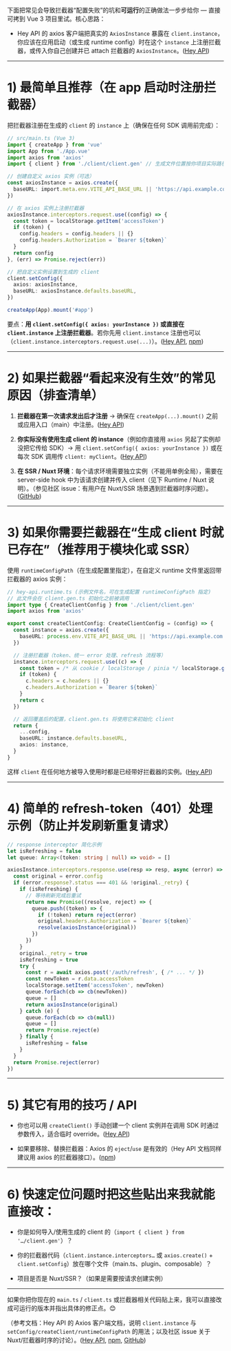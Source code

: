下面把常见会导致拦截器“配置失败”的坑和**可运行**的正确做法一步步给你 — 直接可拷到 Vue 3 项目里试。核心思路：

- Hey API 的 axios 客户端把真实的 `AxiosInstance` 暴露在 `client.instance`，你应该在应用启动（或生成 runtime config）时在这个 `instance` 上注册拦截器，或传入你自己创建并已 attach 拦截器的 `AxiosInstance`。([Hey API](https://heyapi.dev/openapi-ts/clients/axios "Axios client | Hey API"))
    

---

# 1) 最简单且推荐（在 app 启动时注册拦截器）

把拦截器注册在生成的 `client` 的 `instance` 上（确保在任何 SDK 调用前完成）：

```ts
// src/main.ts (Vue 3)
import { createApp } from 'vue'
import App from './App.vue'
import axios from 'axios'
import { client } from './client/client.gen' // 生成文件位置按你项目实际路径

// 创建自定义 axios 实例（可选）
const axiosInstance = axios.create({
  baseURL: import.meta.env.VITE_API_BASE_URL || 'https://api.example.com',
})

// 在 axios 实例上注册拦截器
axiosInstance.interceptors.request.use((config) => {
  const token = localStorage.getItem('accessToken')
  if (token) {
    config.headers = config.headers || {}
    config.headers.Authorization = `Bearer ${token}`
  }
  return config
}, (err) => Promise.reject(err))

// 把自定义实例设置到生成的 client
client.setConfig({
  axios: axiosInstance,
  baseURL: axiosInstance.defaults.baseURL,
})

createApp(App).mount('#app')
```

要点：**用 `client.setConfig({ axios: yourInstance })` 或直接在 `client.instance` 上注册拦截器**。若你先用 `client.instance` 注册也可以（`client.instance.interceptors.request.use(...)`）。([Hey API](https://heyapi.dev/openapi-ts/clients/axios "Axios client | Hey API"), [npm](https://www.npmjs.com/package/%40hey-api/client-axios?utm_source=chatgpt.com "hey-api/client-axios - NPM"))

---

# 2) 如果拦截器“看起来没有生效”的常见原因（排查清单）

1. **拦截器在第一次请求发出后才注册** → 确保在 `createApp(...).mount()` 之前或应用入口（main）中注册。([Hey API](https://heyapi.dev/openapi-ts/clients/axios "Axios client | Hey API"))
    
2. **你实际没有使用生成 client 的 instance**（例如你直接用 `axios` 另起了实例却没把它传给 SDK）→ 用 `client.setConfig({ axios: yourInstance })` 或在每次 SDK 调用传 `client: myClient`。([Hey API](https://heyapi.dev/openapi-ts/clients/axios "Axios client | Hey API"))
    
3. **在 SSR / Nuxt 环境**：每个请求环境需要独立实例（不能用单例全局），需要在 server-side hook 中为该请求创建并传入 client（见下 Runtime / Nuxt 说明）。（参见社区 issue：有用户在 Nuxt/SSR 场景遇到拦截器时序问题）。([GitHub](https://github.com/hey-api/openapi-ts/issues/1703?utm_source=chatgpt.com "Is there a way to properly setup axios client interceptors? · Issue #1703"))
    

---

# 3) 如果你需要拦截器在“生成 client 时就已存在”（推荐用于模块化或 SSR）

使用 `runtimeConfigPath`（在生成配置里指定），在自定义 runtime 文件里返回带拦截器的 axios 实例：

```ts
// hey-api.runtime.ts (示例文件名，可在生成配置 runtimeConfigPath 指定)
// 此文件会在 client.gen.ts 初始化之前被调用
import type { CreateClientConfig } from './client/client.gen'
import axios from 'axios'

export const createClientConfig: CreateClientConfig = (config) => {
  const instance = axios.create({
    baseURL: process.env.VITE_API_BASE_URL || 'https://api.example.com',
  })

  // 注册拦截器（token、统一 error 处理、refresh 流程等）
  instance.interceptors.request.use((c) => {
    const token = /* 从 cookie / localStorage / pinia */ localStorage.getItem('accessToken')
    if (token) {
      c.headers = c.headers || {}
      c.headers.Authorization = `Bearer ${token}`
    }
    return c
  })

  // 返回覆盖后的配置，client.gen.ts 将使用它来初始化 client
  return {
    ...config,
    baseURL: instance.defaults.baseURL,
    axios: instance,
  }
}
```

这样 `client` 在任何地方被导入使用时都是已经带好拦截器的实例。([Hey API](https://heyapi.dev/openapi-ts/clients/axios "Axios client | Hey API"))

---

# 4) 简单的 refresh-token（401）处理示例（防止并发刷新重复请求）

```ts
// response interceptor 简化示例
let isRefreshing = false
let queue: Array<(token: string | null) => void> = []

axiosInstance.interceptors.response.use(resp => resp, async (error) => {
  const original = error.config
  if (error.response?.status === 401 && !original._retry) {
    if (isRefreshing) {
      // 等待刷新完成后重试
      return new Promise((resolve, reject) => {
        queue.push((token) => {
          if (!token) return reject(error)
          original.headers.Authorization = `Bearer ${token}`
          resolve(axiosInstance(original))
        })
      })
    }
    original._retry = true
    isRefreshing = true
    try {
      const r = await axios.post('/auth/refresh', { /* ... */ })
      const newToken = r.data.accessToken
      localStorage.setItem('accessToken', newToken)
      queue.forEach(cb => cb(newToken))
      queue = []
      return axiosInstance(original)
    } catch (e) {
      queue.forEach(cb => cb(null))
      queue = []
      return Promise.reject(e)
    } finally {
      isRefreshing = false
    }
  }
  return Promise.reject(error)
})
```

---

# 5) 其它有用的技巧 / API

- 你也可以用 `createClient()` 手动创建一个 client 实例并在调用 SDK 时通过参数传入，适合临时 override。([Hey API](https://heyapi.dev/openapi-ts/clients/axios "Axios client | Hey API"))
    
- 如果要移除、替换拦截器：Axios 的 `eject`/`use` 是有效的（Hey API 文档同样建议用 axios 的拦截器接口）。([npm](https://www.npmjs.com/package/%40hey-api/openapi-ts/v/0.30.0?utm_source=chatgpt.com "hey-api/openapi-ts - NPM"))
    

---

# 6) 快速定位问题时把这些贴出来我就能直接改：

- 你是如何导入/使用生成的 client 的（`import { client } from '…/client.gen'`）？
    
- 你的拦截器代码（`client.instance.interceptors…` 或 `axios.create()` + `client.setConfig`）放在哪个文件（main.ts、plugin、composable）？
    
- 项目是否是 Nuxt/SSR？（如果是需要按请求创建实例）
    

---

如果你把你现在的 `main.ts` / `client.ts` 或拦截器相关代码贴上来，我可以直接改成可运行的版本并指出具体的修正点。😊

（参考文档：Hey API 的 Axios 客户端文档，说明 `client.instance` 与 `setConfig/createClient/runtimeConfigPath` 的用法；以及社区 issue 关于 Nuxt/拦截器时序的讨论）。([Hey API](https://heyapi.dev/openapi-ts/clients/axios "Axios client | Hey API"), [npm](https://www.npmjs.com/package/%40hey-api/client-axios?utm_source=chatgpt.com "hey-api/client-axios - NPM"), [GitHub](https://github.com/hey-api/openapi-ts/issues/1703?utm_source=chatgpt.com "Is there a way to properly setup axios client interceptors? · Issue #1703"))